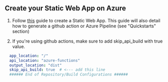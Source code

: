 ## Create your Static Web App on Azure

1. Follow [this](https://learn.microsoft.com/en-us/azure/static-web-apps/overview) guide to create a Static Web App. This guide will also detail how to generate a github action or Azure Pipeline (see "Quickstarts" section)

2. If you're using github actions, make sure to add skip_api_build with true value.
``` yml
  app_location: "/"
  api_location: "azure-functions"
  output_location: "dist"
  skip_api_build: true  # <--- add this line
  ###### End of Repository/Build Configurations ######
```